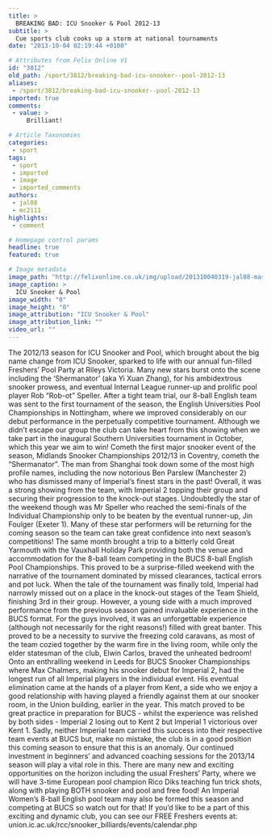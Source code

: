 ```yaml
---
title: >
  BREAKING BAD: ICU Snooker & Pool 2012-13
subtitle: >
  Cue sports club cooks up a storm at national tournaments
date: "2013-10-04 02:19:44 +0100"

# Attributes from Felix Online V1
id: "3812"
old_path: /sport/3812/breaking-bad-icu-snooker--pool-2012-13
aliases:
 - /sport/3812/breaking-bad-icu-snooker--pool-2012-13
imported: true
comments:
 - value: >
     Brilliant!

# Article Taxonomies
categories:
 - sport
tags:
 - sport
 - imported
 - image
 - imported_comments
authors:
 - jal08
 - mc2111
highlights:
 - comment

# Homepage control params
headline: true
featured: true

# Image metadata
image_path: "http://felixonline.co.uk/img/upload/201310040319-jal08-masters-pic-2.jpg"
image_caption: >
  ICU Snooker & Pool
image_width: "0"
image_height: "0"
image_attribution: "ICU Snooker & Pool"
image_attribution_link: ""
video_url: ""
---
```


The 2012/13 season for ICU Snooker and Pool, which brought about the big name change from ICU Snooker, sparked to life with our annual fun-filled Freshers’ Pool Party at Rileys Victoria. Many new stars burst onto the scene including the ‘Shermanator’ (aka Yi Xuan Zhang), for his ambidextrous snooker prowess, and eventual Internal League runner-up and prolific pool player Rob “Rob-ot” Speller.
 After a tight team trial, our 8-ball English team was sent to the first tournament of the season, the English Universities Pool Championships in Nottingham, where we improved considerably on our debut performance in the perpetually competitive tournament. Although we didn’t escape our group the club can take heart from this showing when we take part in the inaugural Southern Universities tournament in October, which this year we aim to win!
 Cometh the first major snooker event of the season, Midlands Snooker Championships 2012/13 in Coventry, cometh the “Shermanator”. The man from Shanghai took down some of the most high profile names, including the now notorious Ben Parslew (Manchester 2) who has dismissed many of Imperial’s finest stars in the past! Overall, it was a strong showing from the team, with Imperial 2 topping their group and securing their progression to the knock-out stages. Undoubtedly the star of the weekend though was Mr Speller who reached the semi-finals of the Individual Championship only to be beaten by the eventual runner-up, Jin Foulger (Exeter 1). Many of these star performers will be returning for the coming season so the team can take great confidence into next season’s competitions!
 The same month brought a trip to a bitterly cold Great Yarmouth with the Vauxhall Holiday Park providing both the venue and accommodation for the 8-ball team competing in the BUCS 8-ball English Pool Championships. This proved to be a surprise-filled weekend with the narrative of the tournament dominated by missed clearances, tactical errors and pot luck. When the tale of the tournament was finally told, Imperial had narrowly missed out on a place in the knock-out stages of the Team Shield, finishing 3rd in their group. However, a young side with a much improved performance from the previous season gained invaluable experience in the BUCS format. For the guys involved, it was an unforgettable experience (although not necessarily for the right reasons!) filled with great banter. This proved to be a necessity to survive the freezing cold caravans, as most of the team cozied together by the warm fire in the living room, while only the elder statesman of the club, Elwin Carlos, braved the unheated bedroom!
 Onto an enthralling weekend in Leeds for BUCS Snooker Championships where Max Chalmers, making his snooker debut for Imperial 2, had the longest run of all Imperial players in the individual event. His eventual elimination came at the hands of a player from Kent, a side who we enjoy a good relationship with having played a friendly against them at our snooker room, in the Union building, earlier in the year. This match proved to be great practice in preparation for BUCS - whilst the experience was relished by both sides - Imperial 2 losing out to Kent 2 but Imperial 1 victorious over Kent 1. Sadly, neither Imperial team carried this success into their respective team events at BUCS but, make no mistake, the club is in a good position this coming season to ensure that this is an anomaly.
 Our continued investment in beginners’ and advanced coaching sessions for the 2013/14 season will play a vital role in this. There are many new and exciting opportunities on the horizon including the usual Freshers’ Party, where we will have 3-time European pool champion Rico Diks teaching fun trick shots, along with playing BOTH snooker and pool and free food! An Imperial Women’s 8-ball English pool team may also be formed this season and competing at BUCS so watch out for that! If you’d like to be a part of this exciting and dynamic club, you can see our FREE Freshers events at: union.ic.ac.uk/rcc/snooker\_billiards/events/calendar.php
